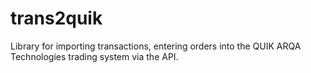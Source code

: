 # trans2quik
Library for importing transactions, entering orders into the QUIK ARQA Technologies trading system via the API.